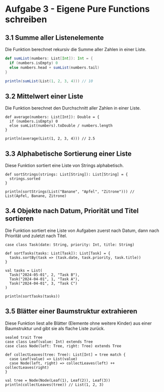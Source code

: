# Aufgabe 3 - Eigene Pure Functions schreiben

## 3.1 Summe aller Listenelemente
Die Funktion berechnet rekursiv die Summe aller Zahlen in einer Liste.

```scala
def sumList(numbers: List[Int]): Int = {
  if (numbers.isEmpty) 0
  else numbers.head + sumList(numbers.tail)
}

println(sumList(List(1, 2, 3, 4))) // 10
```

## 3.2 Mittelwert einer Liste
Die Funktion berechnet den Durchschnitt aller Zahlen in einer Liste.


```
def average(numbers: List[Int]): Double = {
  if (numbers.isEmpty) 0
  else sumList(numbers).toDouble / numbers.length
}

println(average(List(1, 2, 3, 4))) // 2.5
```

## 3.3 Alphabetische Sortierung einer Liste
Diese Funktion sortiert eine Liste von Strings alphabetisch.

```
def sortStrings(strings: List[String]): List[String] = {
  strings.sorted
}

println(sortStrings(List("Banane", "Apfel", "Zitrone"))) // List(Apfel, Banane, Zitrone)
```

## 3.4 Objekte nach Datum, Priorität und Titel sortieren
Die Funktion sortiert eine Liste von Aufgaben zuerst nach Datum, dann nach Priorität und zuletzt nach Titel.

```
case class Task(date: String, priority: Int, title: String)

def sortTasks(tasks: List[Task]): List[Task] = {
  tasks.sortBy(task => (task.date, task.priority, task.title))
}

val tasks = List(
  Task("2024-05-01", 2, "Task B"),
  Task("2024-04-01", 1, "Task A"),
  Task("2024-04-01", 3, "Task C")
)

println(sortTasks(tasks))
```

## 3.5 Blätter einer Baumstruktur extrahieren
Diese Funktion liest alle Blätter (Elemente ohne weitere Kinder) aus einer Baumstruktur und gibt sie als flache Liste zurück.

```
sealed trait Tree
case class Leaf(value: Int) extends Tree
case class Node(left: Tree, right: Tree) extends Tree

def collectLeaves(tree: Tree): List[Int] = tree match {
  case Leaf(value) => List(value)
  case Node(left, right) => collectLeaves(left) ++ collectLeaves(right)
}

val tree = Node(Node(Leaf(1), Leaf(2)), Leaf(3))
println(collectLeaves(tree)) // List(1, 2, 3)

```

